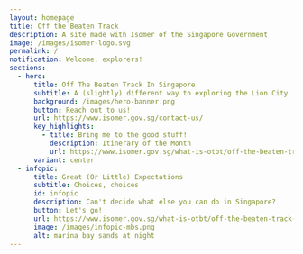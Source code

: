 ```yaml
---
layout: homepage
title: Off the Beaten Track
description: A site made with Isomer of the Singapore Government
image: /images/isomer-logo.svg
permalink: /
notification: Welcome, explorers!
sections:
  - hero:
      title: Off The Beaten Track In Singapore
      subtitle: A (slightly) different way to exploring the Lion City
      background: /images/hero-banner.png
      button: Reach out to us!
      url: https://www.isomer.gov.sg/contact-us/
      key_highlights:
        - title: Bring me to the good stuff!
          description: Itinerary of the Month
          url: https://www.isomer.gov.sg/what-is-otbt/off-the-beaten-track-itineraries/
      variant: center
  - infopic:
      title: Great (Or Little) Expectations
      subtitle: Choices, choices
      id: infopic
      description: Can't decide what else you can do in Singapore?
      button: Let's go!
      url: https://www.isomer.gov.sg/what-is-otbt/off-the-beaten-track-itineraries/
      image: /images/infopic-mbs.png
      alt: marina bay sands at night
---
```

